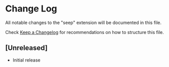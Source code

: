# Change Log

All notable changes to the "seep" extension will be documented in this file.

Check [Keep a Changelog](http://keepachangelog.com/) for recommendations on how to structure this file.

## [Unreleased]

- Initial release